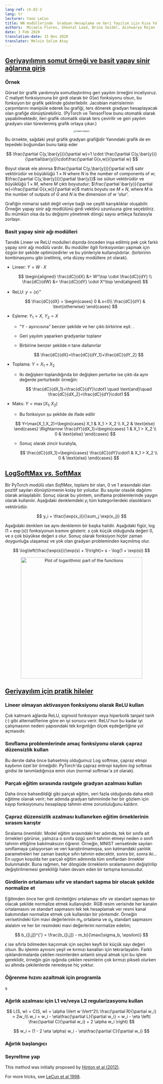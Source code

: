 ```yaml
---
lang-ref: ch.02-2
lang: tr
lecturer: Yann LeCun
title: NN modüllerinde  Gradyan Hesaplama ve Geri Yayılım için Kısa Yollar
authors:  Micaela Flores, Sheetal Laad, Brina Seidel, Aishwarya Rajan
date: 3 Feb 2020
translation-date: 15 Nov 2020
translator: Melvin Selim Atay
---
```

## [Geriyayılımın somut örneği ve  basit yapay sinir ağlarına giriş](https://www.youtube.com/watch?v=d9vdh3b787Y&t=2989s)

### Örnek
Görsel bir grafik yardımıyla somutlaştırılmış geri yayılım örneğini inceliyoruz. $C$ maliyet fonksiyonuna bir girdi olarak bir $G(w)$ fonksiyonu olsun, bu fonksiyon bir grafik şeklinde gösterilebilir. Jacobian matrislerinin çarpımlarını manipüle ederek bu grafiği, ters dönerek gradyan hesaplayacak olan grafiğe dönüştürebiliriz. (PyTorch ve TensorFlow bunu otomatik olarak yapabilmektedir, ileri grafik otomatik olarak ters çevirilir ve geri yayılım gradyanı olan türevlenmiş grafik ortaya çıkar.)

 <center><img src="{{site.baseurl}}/images/week02/02-2/02-2-1.png" alt="Gradient diagram" style="zoom:40%;" /></center>

 Bu örnekte, sağdaki yeşil grafik gradyan grafiğidir Yanındaki grafik de en tepedeki boğumdan bunu takip eder

 $$
 \frac{\partial C(y,\bar{y})}{\partial w}=1 \cdot \frac{\partial C(y,\bar{y})}{\partial\bar{y}}\cdot\frac{\partial G(x,w)}{\partial w}
 $$

 Boyut olarak ele alınırsa $\frac{\partial C(y,\bar{y})}{\partial w}$ satır vektörüdür ve büyüklüğü $1\times N$ where $N$ is the number of components of $w$; $\frac{\partial C(y,\bar{y})}{\partial \bar{y}}$  ise sütun vektörüdür ve büyüklüğü $1\times M$, where $M$ çıktı boyutudur; $\frac{\partial \bar{y}}{\partial w}=\frac{\partial G(x,w)}{\partial w}$ matris boyutu ıse $M\times N$, where $M$ is the number of outputs of $G$ and $N$ is the dimension of $w$ 'olur'.

 Grafiğin mimarisi sabit değil veriye bağlı ise çeşitli karışıklıklar oluşabilir. Örneğin yapay sinir ağı modlülünü girdi vektörü uzunluuna göre seçebiliriz. Bu mümkün olsa da bu değişimi yönetmek döngü sayısı arttıkça fazlasıyla zorlaşır.

### Basit yapay sinir ağı modülleri
Tanıdık Lineer ve ReLU modulleri dışında önceden inşa edilmiş pek çok farklı yapay sinir ağı modülü vardır. Bu modüller ilgili fonksiyonları yapmak için özgün bir şekilde optimizedirler ve bu yönleriyle kullanışlıdırlar. (birbirinin kombinasyonu gibi üretilmiş, orta düzey modüllere zıt olarak).

- Lineer: $Y=W\cdot X$

  $$
  \begin{aligned}
  \frac{dC}{dX} &= W^\top \cdot \frac{dC}{dY} \\
  \frac{dC}{dW} &= \frac{dC}{dY} \cdot X^\top
  \end{aligned}
  $$

- ReLU: $y=(x)^+$

  $$
  \frac{dC}{dX} =
      \begin{cases}
        0 & x<0\\
        \frac{dC}{dY} & \text{otherwise}
      \end{cases}
  $$

- Eşleme: $Y_1=X$, $Y_2=X$

  - "Y - ayırıcısına" benzer şekilde ve her çıktı birbirine eşit. .

  - Geri yayılım yaparken gradyanlar toplanır

  - Birbirine benzer şekilde $n$ tane dallanırlar

    $$
    \frac{dC}{dX}=\frac{dC}{dY_1}+\frac{dC}{dY_2}
    $$


- Toplama: $Y=X_1+X_2$

  - Ikı değişken toplandığında bir değişken perturbe ise çıktı da aynı değerde perturbedir örneğin:

    $$
    \frac{dC}{dX_1}=\frac{dC}{dY}\cdot1 \quad \text{and}\quad \frac{dC}{dX_2}=\frac{dC}{dY}\cdot1
    $$


- Maks: $Y=\max(X_1,X_2)$

  -  Bu fonksiyon şu şeklide de ifade edilir

    $$
    Y=\max(X_1,X_2)=\begin{cases}
          X_1 & X_1 > X_2 \\
          X_2 & \text{else}
       \end{cases}
    \Rightarrow
    \frac{dY}{dX_1}=\begin{cases}
          1 & X_1 > X_2 \\
          0 & \text{else}
       \end{cases}
    $$

  - Sonuç olarak zincir kuralıyla,

    $$
    \frac{dC}{dX_1}=\begin{cases}
          \frac{dC}{dY}\cdot1 & X_1 > X_2 \\
          0 & \text{else}
      \end{cases}
    $$

## [LogSoftMax *vs.* SoftMax](https://www.youtube.com/watch?v=d9vdh3b787Y&t=3953s)

Bir PyTorch modülü olan *SoftMax*, toplamı bir olan,  $0$ ve $1$ arasındaki  olan pozitif sayıları dönüştürmenin kolay bir yoludur. Bu sayılar olasılık dağılımı olarak anlaşılabilir. Sonuç olarak bu yöntem, sınıflama problemlerinde yaygın olarak kullanılır. Aşağıdaki denklemdeki $y_i$ tüm kategorilerdeki olasılıkların vektörüdür.

$$
y_i = \frac{\exp(x_i)}{\sum_j \exp(x_j)}
$$  

Aşağıdaki denklem ise aynı denklemin bir başka halidir. Aşağıdaki figür, $\log(1 + \exp(s))$ fonksiyonun kısmını gösterir. $s$ çok küçük olduğunda değeri $0$, ve $s$ çok büyükse değeri $s$ olur. Sonuç olarak fonksiyon hiçbir zaman doygunluğa ulaşamaz ve yok olan gradyan probleminden kaçınılmış olur.

$$
\log\left(\frac{\exp(s)}{\exp(s) + 1}\right)= s - \log(1 + \exp(s))
$$

<center><img src="{{site.baseurl}}/images/week02/02-2/02-2-3.png" width='400px' alt="Plot of logarithmic part of the functions" /></center>

## [Geriyayılım için pratik hileler](https://www.youtube.com/watch?v=d9vdh3b787Y&t=4891s)


### Lineer olmayan aktivasyon fonksiyonu olarak ReLU kullan

Çok katmanlı ağlarda ReLU, sigmoid fonksiyon veya hiperbolik tanjant $\tanh(\cdot)$ gibi alternatiflerine göre en iyi sonucu verir.  ReLU'nun bu kadar iyi çalışmasının nedeni yapısındaki tek kırgınlığın ölçek eşdeğerliğine yol açmasıdır.

### Sınıflama problemlerinde amaç fonksiyonu olarak çapraz düzensizlik kullan

Bu derste daha önce bahsetmiş olduğumuz Log softmax, çapraz etropi kaybının özel bir örneğidir. PyTorch'da çapraz entropi kaybını *log* softmax girdisi ile tanımladığınıza emin olun (normal softmax'a zıt olarak).

### Parçalı eğitim sırasında rastgele gradyan azalması kullan

Daha önce bahsedildiği gibi parçalı eğitim, veri fazla olduğunda daha etkili eğitime olanak verir; her adımda gradyan tahmininde her bir gözlem için kayıp fonksiyonunu hesaplayıp tahmin etme zorunluluğunu kaldırır.

### Çapraz düzensizlik azalması kullanırken eğitim örneklerinin sırasını karıştır

Sıralama önemlidir. Model eğitim sırasındaki her adımda, tek bir sınıfa ait örnekleri görürse,  yalnızca o sınıfa özgü sınıfı tahmin etmeyi neden o sınıfı tahmin ettiğiine bakılmaksızın öğrenir. Örneğin, MNIST verisetinde sayıları sınıflamaya çalışıyorsan ve veri karıştırılmamışsa, son katmandaki yanlılık parametreleri her zaman basitçe sıfırı tahmin edecektir, sonra bir, sonra iki... En uygun koşulda her parçalı eğitim adımında tüm sınıflardan örnekler bulunmalıdır.
Buna rağmen, her döngüde örneklerin sıralamasının değiştirilip değiştirilmemesi gerekliliği halen devam eden bir tartışma konusudur.

### Girdilerin ortalaması sıfır ve standart sapma bir olacak şekilde normalize et
Eğitimden önce her girdi özniteliğini ortalaması sıfır ve standart sapması bir olacak şekilde normalize etmek kullanışlıdır. RGB resim verisinde her kanalın ortalamasını ve standart sapmasını tek tek hesaplamak ver resmi kanal bakımından normalize etmek çok kullanılan bir yöntemdir. Örneğin verisetindeki tüm mavi değerlerinin $m_b$ ortalama ve $\sigma_b$ standart sapmasını alalalım ve her bir resimdeki mavi değerlerini normalize edelim;

$$
b_{[i,j]}^{'} = \frac{b_{[i,j]} - m_b}{\max(\sigma_b, \epsilon)}
$$

$\epsilon$ ise sıfırla bölmeden kaçınmak için seçilen keyfi bir küçük sayı değeri olsun. Bu işlemin aynısını yeşil ve kırmızı kanalları için tekrarlayalım. Farklı ışıklandırmalarda çekilen resimlerden anlamlı sinyal almak için bu işlem gereklidir, örneğin gün ışığında çekilen resimlerin çok kırmızı pikseli olurken su altında çekilenlerde neredeyse hiç yoktur.

### Öğrenme hızını azaltmak için programla
s


### Ağırlık azalması için L1 ve/veya L2 regularizasyonu kullan


$$
L(S, w) = C(S, w) + \alpha \Vert w \Vert^2\\
\frac{\partial R}{\partial w_i} = 2w_i\\
w_i = w_i - \eta\frac{\partial L}{\partial w_i} = w_i - \eta \left( \frac{\partial C}{\partial w_i} + 2 \alpha w_i \right)
$$


$$
w_i = (1 - 2 \eta \alpha) w_i - \eta\frac{\partial C}{\partial w_i}
$$



### Ağırlık başlangıcı




### Seyreltme yap

This method was initially proposed by <a href="https://arxiv.org/abs/1207.0580">Hinton et al (2012)</a>.

For more tricks, see  <a href="http://yann.lecun.com/exdb/publis/pdf/lecun-98b.pdf">LeCun et al 1998</a>.
